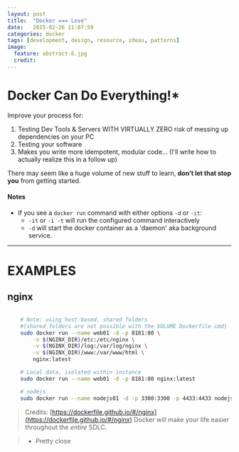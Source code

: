 ```yaml
---
layout: post
title:  "Docker === Love"
date:   2015-02-26 11:07:59
categories: docker
tags: [development, design, resource, ideas, patterns]
image:
  feature: abstract-6.jpg
  credit:
---
```


# Docker Can Do Everything!*

Improve your process for:

1. Testing Dev Tools & Servers WITH VIRTUALLY ZERO risk of messing up dependencies on your PC
1. Testing your software
1. Makes you write more idempotent, modular code... (I'll write how to actually realize this in a follow up)

There may seem like a huge volume of new stuff to learn, **don't let that stop you** from getting started.

#### Notes

* If you see a `docker run` command with either options `-d` or `-it`:
	* `-it` or `-i -t` will run the configured command interactively
	* `-d` will start the docker container as a 'daemon' aka background service.

-------


# EXAMPLES

## nginx

~~~bash

	# Note: using host-based, shared folders
	#(shared folders are not possible with the VOLUME Dockerfile cmd)
	sudo docker run --name web01 -d -p 8181:80 \
		-v $(NGINX_DIR)/etc:/etc/nginx \
		-v $(NGINX_DIR)/log:/var/log/nginx \
		-v $(NGINX_DIR)/www:/var/www/html \
		nginx:latest

	# Local data, isolated within instance
	sudo docker run --name web01 -d -p 8181:80 nginx:latest

	# nodejs
	sudo docker run --name nodejs01 -d -p 3300:3300 -p 4433:4433 nodejs:latest

~~~




> Credits: [https://dockerfile.github.io/#/nginx](https://dockerfile.github.io/#/nginx)
Docker will make your life easier throughout the *entire* SDLC.



 > * Pretty close

